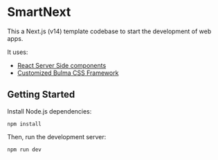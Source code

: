 # SmartNext

This a Next.js (v14) template codebase to start the development of web apps.

It uses:

* [React Server Side components](https://nextjs.org/docs/app/building-your-application/rendering/server-components)
* [Customized Bulma CSS Framework](https://bulma.io/)

## Getting Started

Install Node.js dependencies:

    npm install

Then, run the development server:

```bash
npm run dev
```


